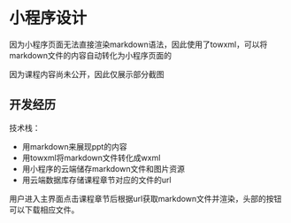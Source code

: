 # 小程序设计

因为小程序页面无法直接渲染markdown语法，因此使用了towxml，可以将markdown文件的内容自动转化为小程序页面的

因为课程内容尚未公开，因此仅展示部分截图

## 开发经历

技术栈：
- 用markdown来展现ppt的内容
- 用towxml将markdown文件转化成wxml
- 用小程序的云端储存markdown文件和图片资源
- 用云端数据库存储课程章节对应的文件的url

用户进入主界面点击课程章节后根据url获取markdown文件并渲染，头部的按钮可以下载相应文件。

